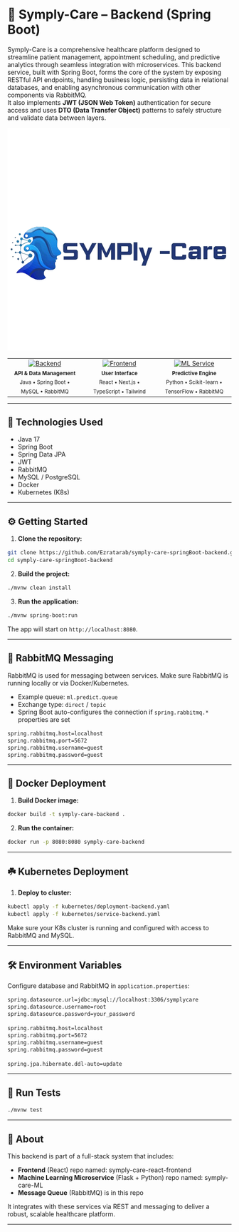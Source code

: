 # 📆 Symply-Care – Backend (Spring Boot)

Symply-Care is a comprehensive healthcare platform designed to streamline patient management, appointment scheduling, and predictive analytics through seamless integration with microservices.
This backend service, built with Spring Boot, forms the core of the system by exposing RESTful API endpoints, handling business logic, persisting data in relational databases, and enabling asynchronous communication with other components via RabbitMQ.  
It also implements **JWT (JSON Web Token)** authentication for secure access and uses **DTO (Data Transfer Object)** patterns to safely structure and validate data between layers.

![logo](./symply_care_new.png)

<table align="center">
  <tr>
    <td align="center" width="33%">
      <a href="[https://github.com/Ezratarab/symply-care-springBoot-backend]">
        <img src="https://img.shields.io/badge/Backend-Spring_Boot-6DB33F?style=for-the-badge&logo=spring" alt="Backend">
      </a>
      <br>
      <sub><b>API & Data Management</b></sub>
      <br>
      <sub>Java • Spring Boot • MySQL • RabbitMQ</sub>
    </td>
    <td align="center" width="33%">
      <a href="[https://github.com/Ezratarab/symply-care-react-frontend]">
        <img src="https://img.shields.io/badge/Frontend-React-61DAFB?style=for-the-badge&logo=react" alt="Frontend">
      </a>
      <br>
      <sub><b>User Interface</b></sub>
      <br>
      <sub>React • Next.js • TypeScript • Tailwind</sub>
    </td>
    <td align="center" width="33%">
      <a href="[https://github.com/Ezratarab/symply-care-ML]">
        <img src="https://img.shields.io/badge/ML_Service-Flask-000000?style=for-the-badge&logo=flask" alt="ML Service">
      </a>
      <br>
      <sub><b>Predictive Engine</b></sub>
      <br>
      <sub>Python • Scikit-learn • TensorFlow • RabbitMQ</sub>
    </td>
  </tr>
</table>

---

## 🚀 Technologies Used

- Java 17
- Spring Boot
- Spring Data JPA
- JWT
- RabbitMQ
- MySQL / PostgreSQL
- Docker
- Kubernetes (K8s)

---

## ⚙️ Getting Started

1. **Clone the repository:**

```bash
git clone https://github.com/Ezratarab/symply-care-springBoot-backend.git
cd symply-care-springBoot-backend
```

2. **Build the project:**

```bash
./mvnw clean install
```

3. **Run the application:**

```bash
./mvnw spring-boot:run
```

The app will start on `http://localhost:8080`.

---

## 🐇 RabbitMQ Messaging

RabbitMQ is used for messaging between services. Make sure RabbitMQ is running locally or via Docker/Kubernetes.

- Example queue: `ml.predict.queue`
- Exchange type: `direct` / `topic`
- Spring Boot auto-configures the connection if `spring.rabbitmq.*` properties are set

```properties
spring.rabbitmq.host=localhost
spring.rabbitmq.port=5672
spring.rabbitmq.username=guest
spring.rabbitmq.password=guest
```

---

## 🐳 Docker Deployment

1. **Build Docker image:**

```bash
docker build -t symply-care-backend .
```

2. **Run the container:**

```bash
docker run -p 8080:8080 symply-care-backend
```

---

## ☘️ Kubernetes Deployment

1. **Deploy to cluster:**

```bash
kubectl apply -f kubernetes/deployment-backend.yaml
kubectl apply -f kubernetes/service-backend.yaml
```

Make sure your K8s cluster is running and configured with access to RabbitMQ and MySQL.

---

## 🛠️ Environment Variables

Configure database and RabbitMQ in `application.properties`:

```properties
spring.datasource.url=jdbc:mysql://localhost:3306/symplycare
spring.datasource.username=root
spring.datasource.password=your_password

spring.rabbitmq.host=localhost
spring.rabbitmq.port=5672
spring.rabbitmq.username=guest
spring.rabbitmq.password=guest

spring.jpa.hibernate.ddl-auto=update
```

---

## 🧪 Run Tests

```bash
./mvnw test
```

---

## 🧠 About

This backend is part of a full-stack system that includes:
- **Frontend** (React) repo named: symply-care-react-frontend
- **Machine Learning Microservice** (Flask + Python) repo named: symply-care-ML
- **Message Queue** (RabbitMQ) is in this repo

It integrates with these services via REST and messaging to deliver a robust, scalable healthcare platform.

---

